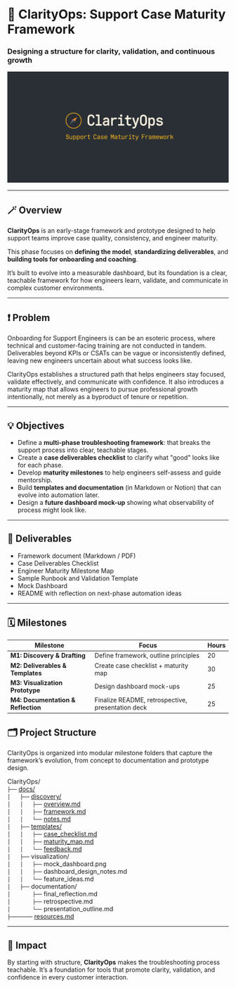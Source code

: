 # 🧭 ClarityOps: Support Case Maturity Framework  
### Designing a structure for clarity, validation, and continuous growth  

![logo](./logo.png)

---

## 🪄 Overview  
**ClarityOps** is an early-stage framework and prototype designed to help support teams improve case quality, consistency, and engineer maturity.  

This phase focuses on **defining the model**, **standardizing deliverables**, and **building tools for onboarding and coaching**. 

It’s built to evolve into a measurable dashboard, but its foundation is a clear, teachable framework for how engineers learn, validate, and communicate in complex customer environments.  

---

## ❗ Problem  

Onboarding for Support Engineers is can be an esoteric process, where technical and customer-facing training are not conducted in tandem. Deliverables beyond KPIs or CSATs can be vague or inconsistently defined, leaving new engineers uncertain about what success looks like. 

ClarityOps establishes a structured path that helps engineers stay focused, validate effectively, and communicate with confidence. It also introduces a maturity map that allows engineers to pursue professional growth intentionally, not merely as a byproduct of tenure or repetition. 

---

## 💡 Objectives  
- Define a **multi-phase troubleshooting framework**: that breaks the support process into clear, teachable stages.  
- Create a **case deliverables checklist** to clarify what "good" looks like for each phase.  
- Develop **maturity milestones** to help engineers self-assess and guide mentorship.  
- Build **templates and documentation** (in Markdown or Notion) that can evolve into automation later.  
- Design a **future dashboard mock-up** showing what observability of process might look like.  

---

## 🧰 Deliverables  
- Framework document (Markdown / PDF)  
- Case Deliverables Checklist  
- Engineer Maturity Milestone Map  
- Sample Runbook and Validation Template  
- Mock Dashboard
- README with reflection on next-phase automation ideas  

---

## 🗓️ Milestones  

| Milestone | Focus | Hours |
|------------|--------|-------|
| **M1: Discovery & Drafting** | Define framework, outline principles | 20 |
| **M2: Deliverables & Templates** | Create case checklist + maturity map | 30 |
| **M3: Visualization Prototype** | Design dashboard mock-ups | 25 |
| **M4: Documentation & Reflection** | Finalize README, retrospective, presentation deck | 25 |

## 🗂️ Project Structure

ClarityOps is organized into modular milestone folders that capture the framework’s evolution, from concept to documentation and prototype design.

ClarityOps/  
`├──` [docs/](docs/README.md)  
`│   ├──` [discovery/](docs/discovery/)  
`│   │   ├──` [overview.md](docs/discovery/overview.md)  
`│   │   ├──` [framework.md](docs/discovery/framework.md)  
`│   │   └──` [notes.md](docs/discovery/notes.md)  
`│   ├──` [templates/](docs/templates/)  
`│   │   ├──` [case_checklist.md](docs/templates/case_checklist.md)  
`│   │   ├──` [maturity_map.md](docs/templates/maturity_map.md)  
`│   │   └──` [feedback.md](docs/templates/feedback.md)  
`│   ├──` visualization/  
`│   │   ├──` mock_dashboard.png  
`│   │   ├──` dashboard_design_notes.md  
`│   │   └──` feature_ideas.md  
`│   ├──` documentation/  
`│       ├──` final_reflection.md  
`│       ├──` retrospective.md  
`│       └──` presentation_outline.md  
`├───────` [resources.md](docs/resources.md)  

---

## 🚀 Impact  
By starting with structure, **ClarityOps** makes the troubleshooting process teachable. It’s a foundation for tools that promote clarity, validation, and confidence in every customer interaction. 
